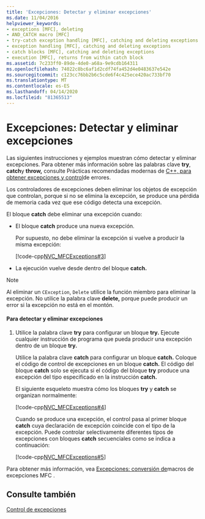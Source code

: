 ```yaml
---
title: 'Excepciones: Detectar y eliminar excepciones'
ms.date: 11/04/2016
helpviewer_keywords:
- exceptions [MFC], deleting
- AND_CATCH macro [MFC]
- try-catch exception handling [MFC], catching and deleting exceptions
- exception handling [MFC], catching and deleting exceptions
- catch blocks [MFC], catching and deleting exceptions
- execution [MFC], returns from within catch block
ms.assetid: 7c233ff0-89de-4de0-a68a-9e9cdb164311
ms.openlocfilehash: 74022c8bc6af1d2cdf74fa452d4e0483637e542e
ms.sourcegitcommit: c123cc76bb2b6c5cde6f4c425ece420ac733bf70
ms.translationtype: MT
ms.contentlocale: es-ES
ms.lasthandoff: 04/14/2020
ms.locfileid: "81365513"
---
```

# <a name="exceptions-catching-and-deleting-exceptions"></a>Excepciones: Detectar y eliminar excepciones

Las siguientes instrucciones y ejemplos muestran cómo detectar y eliminar excepciones. Para obtener más información sobre las palabras clave **try**, **catch**y **throw,** consulte Prácticas recomendadas modernas de [C++, para obtener excepciones y control](../cpp/errors-and-exception-handling-modern-cpp.md)de errores.

Los controladores de excepciones deben eliminar los objetos de excepción que controlan, porque si no se elimina la excepción, se produce una pérdida de memoria cada vez que ese código detecta una excepción.

El bloque **catch** debe eliminar una excepción cuando:

- El bloque **catch** produce una nueva excepción.

   Por supuesto, no debe eliminar la excepción si vuelve a producir la misma excepción:

   [!code-cpp[NVC_MFCExceptions#3](../mfc/codesnippet/cpp/exceptions-catching-and-deleting-exceptions_1.cpp)]

- La ejecución vuelve desde dentro del bloque **catch.**

> [!NOTE]
> Al eliminar un `CException`, `Delete` utilice la función miembro para eliminar la excepción. No utilice la palabra clave **delete,** porque puede producir un error si la excepción no está en el montón.

#### <a name="to-catch-and-delete-exceptions"></a>Para detectar y eliminar excepciones

1. Utilice la palabra clave **try** para configurar un bloque **try.** Ejecute cualquier instrucción de programa que pueda producir una excepción dentro de un bloque **try.**

   Utilice la palabra clave **catch** para configurar un bloque **catch.** Coloque el código de control de excepciones en un bloque **catch.** El código del bloque **catch** solo se ejecuta si el código del bloque **try** produce una excepción del tipo especificado en la instrucción **catch.**

   El siguiente esqueleto muestra cómo los bloques **try** y **catch** se organizan normalmente:

   [!code-cpp[NVC_MFCExceptions#4](../mfc/codesnippet/cpp/exceptions-catching-and-deleting-exceptions_2.cpp)]

   Cuando se produce una excepción, el control pasa al primer bloque **catch** cuya declaración de excepción coincide con el tipo de la excepción. Puede controlar selectivamente diferentes tipos de excepciones con bloques **catch** secuenciales como se indica a continuación:

   [!code-cpp[NVC_MFCExceptions#5](../mfc/codesnippet/cpp/exceptions-catching-and-deleting-exceptions_3.cpp)]

Para obtener más información, vea [Excepciones: conversión de](../mfc/exceptions-converting-from-mfc-exception-macros.md)macros de excepciones MFC .

## <a name="see-also"></a>Consulte también

[Control de excepciones](../mfc/exception-handling-in-mfc.md)
